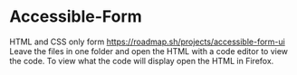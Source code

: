 # Accessible-Form
HTML and CSS only form
https://roadmap.sh/projects/accessible-form-ui
Leave the files in one folder and open the HTML with a code editor to view the code.
To view what the code will display open the HTML in Firefox.
